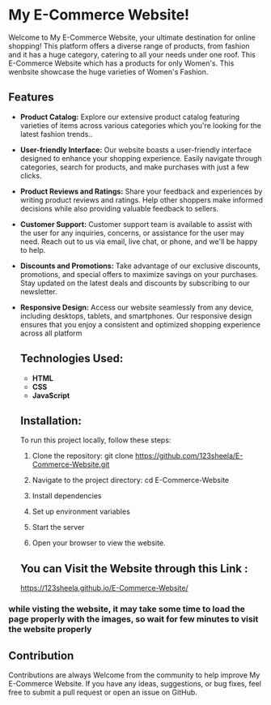 # My E-Commerce Website!

Welcome to My E-Commerce Website, your ultimate destination for online shopping! This platform offers a diverse range of products, from fashion and it has a huge category, catering to all your needs under one roof.
This E-Commerce Website which has a products for only Women's. This wenbsite showcase the huge varieties of Women's Fashion.

## Features
- **Product Catalog:** Explore our extensive product catalog featuring varieties of items across various categories which you're looking for the latest fashion trends..
- **User-friendly Interface:** Our website boasts a user-friendly interface designed to enhance your shopping experience. Easily navigate through categories, search for products, and make purchases with just a few clicks.
- **Product Reviews and Ratings:** Share your feedback and experiences by writing product reviews and ratings. Help other shoppers make informed decisions while also providing valuable feedback to sellers.
- **Customer Support:** Customer support team is available to assist with the user for any inquiries, concerns, or assistance for the user may need. Reach out to us via email, live chat, or phone, and we'll be happy to help.
- **Discounts and Promotions:** Take advantage of our exclusive discounts, promotions, and special offers to maximize savings on your purchases. Stay updated on the latest deals and discounts by subscribing to our newsletter.
- **Responsive Design:** Access our website seamlessly from any device, including desktops, tablets, and smartphones. Our responsive design ensures that you enjoy a consistent and optimized shopping experience across all platform

  ## Technologies Used:
  - **HTML**
  - **CSS**
  - **JavaScript**

  ## Installation:
   To run this project locally, follow these steps:

  1. Clone the repository:
        git clone https://github.com/123sheela/E-Commerce-Website.git

  2. Navigate to the project directory:
        cd E-Commerce-Website

  3. Install dependencies
  4. Set up environment variables
  5. Start the server
  6. Open your browser to view the website.
 
  ## You can Visit the Website through this Link :
     https://123sheela.github.io/E-Commerce-Website/

 ### while visting the website, it may take some time to load the page properly with the images, so wait for few minutes to visit the website properly 
  ## Contribution
  Contributions are always Welcome from the community to help improve My E-Commerce Website. If you have any ideas, suggestions, or bug fixes, feel free to submit a pull request or open an issue on GitHub.

